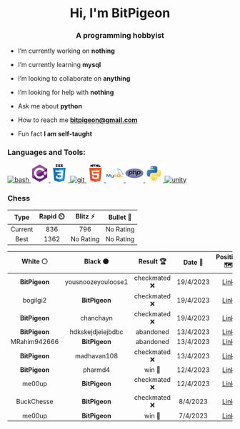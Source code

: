 <h1 align="center">Hi, I'm BitPigeon</h1>
<h3 align="center">A programming hobbyist</h3>


- I’m currently working on **nothing**

- I’m currently learning **mysql**

- I’m looking to collaborate on **anything**

- I’m looking for help with **nothing**

- Ask me about **python**

- How to reach me **bitpigeon@gmail.com**

- Fun fact **I am self-taught**

<!--<h3 align="left">Connect with me:</h3>
<p align="left">
<a href="https://dev.to/bitpigeon" target="blank"><img align="center" src="https://raw.githubusercontent.com/rahuldkjain/github-profile-readme-generator/master/src/images/icons/Social/devto.svg" alt="bitpigeon" height="30" width="40" /></a>
<a href="https://stackoverflow.com/users/bitpigeon" target="blank"><img align="center" src="https://raw.githubusercontent.com/rahuldkjain/github-profile-readme-generator/master/src/images/icons/Social/stack-overflow.svg" alt="bitpigeon" height="30" width="40" /></a>
</p> -->

<h3 align="left">Languages and Tools:</h3>
<p align="left"> <a href="https://www.gnu.org/software/bash/" target="_blank" rel="noreferrer"> <img src="https://www.vectorlogo.zone/logos/gnu_bash/gnu_bash-icon.svg" alt="bash" width="40" height="40"/> </a> <a href="https://www.w3schools.com/cs/" target="_blank" rel="noreferrer"> <img src="https://raw.githubusercontent.com/devicons/devicon/master/icons/csharp/csharp-original.svg" alt="csharp" width="40" height="40"/> </a> <a href="https://www.w3schools.com/css/" target="_blank" rel="noreferrer"> <img src="https://raw.githubusercontent.com/devicons/devicon/master/icons/css3/css3-original-wordmark.svg" alt="css3" width="40" height="40"/> </a> <a href="https://git-scm.com/" target="_blank" rel="noreferrer"> <img src="https://www.vectorlogo.zone/logos/git-scm/git-scm-icon.svg" alt="git" width="40" height="40"/> </a> <a href="https://www.w3.org/html/" target="_blank" rel="noreferrer"> <img src="https://raw.githubusercontent.com/devicons/devicon/master/icons/html5/html5-original-wordmark.svg" alt="html5" width="40" height="40"/> </a> <a href="https://www.mysql.com/" target="_blank" rel="noreferrer"> <img src="https://raw.githubusercontent.com/devicons/devicon/master/icons/mysql/mysql-original-wordmark.svg" alt="mysql" width="40" height="40"/> </a> <a href="https://www.php.net" target="_blank" rel="noreferrer"> <img src="https://raw.githubusercontent.com/devicons/devicon/master/icons/php/php-original.svg" alt="php" width="40" height="40"/> </a> <a href="https://www.python.org" target="_blank" rel="noreferrer"> <img src="https://raw.githubusercontent.com/devicons/devicon/master/icons/python/python-original.svg" alt="python" width="40" height="40"/> </a> <a href="https://unity.com/" target="_blank" rel="noreferrer"> <img src="https://www.vectorlogo.zone/logos/unity3d/unity3d-icon.svg" alt="unity" width="40" height="40"/> </a> </p>

### Chess

<!--START_SECTION:chessStats-->
<!-- Automatically generated with https://github.com/Balastrong/chess-stats-action -->

| Type | Rapid ⏲️ | Blitz ⚡ | Bullet 🔫 |
|:---:|:---:|:---:|:---:|
| Current | 836 | 796 | No Rating |
| Best | 1362 | No Rating | No Rating |

| White ⚪ | Black ⚫ | Result 🏆 | Date 📅 | Position 🗺️ | Type 🕕 |
|:---:|:---:|:---:|:---:|:---:|:---:|
| **BitPigeon** | yousnoozeyouloose1 | checkmated ❌ | 19/4/2023 | <a href="http://www.ee.unb.ca/cgi-bin/tervo/fen.pl?select=r3k3/pb6/5Qp1/7p/6n1/8/PPP2PqP/R1B3K1 w - -">Link</a> | Rapid |
| bogilgi2 | **BitPigeon** | checkmated ❌ | 19/4/2023 | <a href="http://www.ee.unb.ca/cgi-bin/tervo/fen.pl?select=r1b1kb1r/p1Nn2pp/1pN5/2p2p2/2B5/8/PP3PPP/n1BR2K1 b - -">Link</a> | Rapid |
| **BitPigeon** | chanchayn | checkmated ❌ | 19/4/2023 | <a href="http://www.ee.unb.ca/cgi-bin/tervo/fen.pl?select=Q4bk1/p1p2ppp/2p5/Kp6/1P6/q3N1P1/P6P/5R2 w - -">Link</a> | Rapid |
| **BitPigeon** | hdkskejdjeiejbdbc | abandoned  | 13/4/2023 | <a href="http://www.ee.unb.ca/cgi-bin/tervo/fen.pl?select=rnbqkbnr/ppp2ppp/8/3pp3/4P3/3P4/PPP2PPP/RNBQKBNR w KQkq d6">Link</a> | Rapid |
| MRahim942666 | **BitPigeon** | abandoned  | 13/4/2023 | <a href="http://www.ee.unb.ca/cgi-bin/tervo/fen.pl?select=rnbqkbnr/pp1ppppp/8/2p5/4P3/P7/1PPP1PPP/RNBQKBNR b KQkq -">Link</a> | Rapid |
| **BitPigeon** | madhavan108 | checkmated ❌ | 13/4/2023 | <a href="http://www.ee.unb.ca/cgi-bin/tervo/fen.pl?select=1r6/p1p2p1p/2k3p1/K4p2/5P2/q4nPB/7P/7R w - -">Link</a> | Rapid |
| **BitPigeon** | pharmd4 | win 🥇 | 12/4/2023 | <a href="http://www.ee.unb.ca/cgi-bin/tervo/fen.pl?select=r1bqk1nr/pp1p1ppp/2n1p3/8/4P3/2P1bN2/P3NPPP/R2QKB1R w KQkq - 0 9">Link</a> | Daily |
| me00up | **BitPigeon** | checkmated ❌ | 12/4/2023 | <a href="http://www.ee.unb.ca/cgi-bin/tervo/fen.pl?select=8/8/8/6P1/p3N2P/P5Bk/2K1Q3/7R b - - 6 48">Link</a> | Daily |
| BuckChesse | **BitPigeon** | checkmated ❌ | 8/4/2023 | <a href="http://www.ee.unb.ca/cgi-bin/tervo/fen.pl?select=3k3R/K5R1/8/7p/4P3/5n2/PP6/2r5 b - -">Link</a> | Rapid |
| me00up | **BitPigeon** | win 🥇 | 7/4/2023 | <a href="http://www.ee.unb.ca/cgi-bin/tervo/fen.pl?select=8/6p1/7q/k4K2/7p/8/8/8 w - - 0 53">Link</a> | Daily |

<!--END_SECTION:chessStats-->
